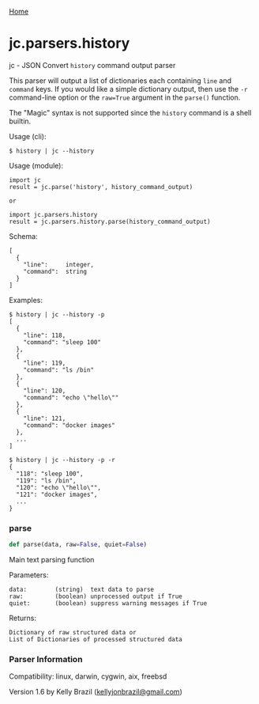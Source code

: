 [Home](https://kellyjonbrazil.github.io/jc/)
<a id="jc.parsers.history"></a>

# jc.parsers.history

jc - JSON Convert `history` command output parser

This parser will output a list of dictionaries each containing `line` and
`command` keys. If you would like a simple dictionary output, then use the
`-r` command-line option or the `raw=True` argument in the `parse()`
function.

The "Magic" syntax is not supported since the `history` command is a shell
builtin.

Usage (cli):

    $ history | jc --history

Usage (module):

    import jc
    result = jc.parse('history', history_command_output)

    or

    import jc.parsers.history
    result = jc.parsers.history.parse(history_command_output)

Schema:

    [
      {
        "line":     integer,
        "command":  string
      }
    ]

Examples:

    $ history | jc --history -p
    [
      {
        "line": 118,
        "command": "sleep 100"
      },
      {
        "line": 119,
        "command": "ls /bin"
      },
      {
        "line": 120,
        "command": "echo \"hello\""
      },
      {
        "line": 121,
        "command": "docker images"
      },
      ...
    ]

    $ history | jc --history -p -r
    {
      "118": "sleep 100",
      "119": "ls /bin",
      "120": "echo \"hello\"",
      "121": "docker images",
      ...
    }

<a id="jc.parsers.history.parse"></a>

### parse

```python
def parse(data, raw=False, quiet=False)
```

Main text parsing function

Parameters:

    data:        (string)  text data to parse
    raw:         (boolean) unprocessed output if True
    quiet:       (boolean) suppress warning messages if True

Returns:

    Dictionary of raw structured data or
    List of Dictionaries of processed structured data

### Parser Information
Compatibility:  linux, darwin, cygwin, aix, freebsd

Version 1.6 by Kelly Brazil (kellyjonbrazil@gmail.com)
